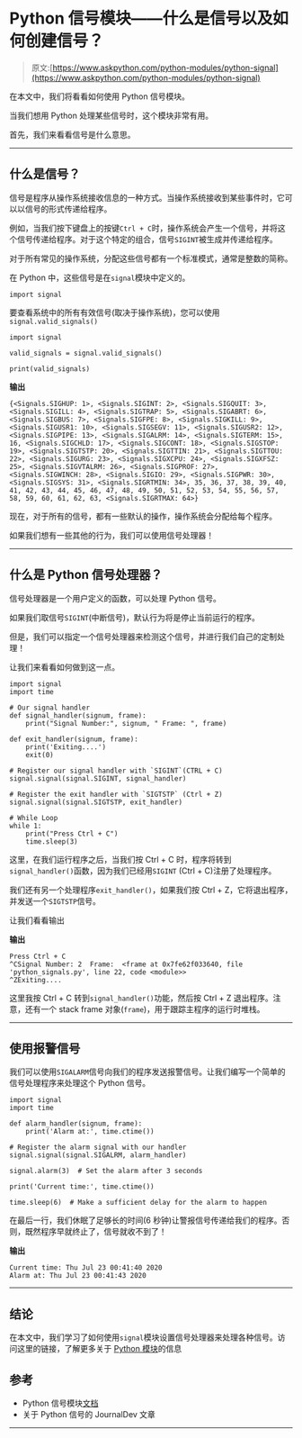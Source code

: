 # Python 信号模块——什么是信号以及如何创建信号？

> 原文:[https://www.askpython.com/python-modules/python-signal](https://www.askpython.com/python-modules/python-signal)

在本文中，我们将看看如何使用 Python 信号模块。

当我们想用 Python 处理某些信号时，这个模块非常有用。

首先，我们来看看信号是什么意思。

* * *

## 什么是信号？

信号是程序从操作系统接收信息的一种方式。当操作系统接收到某些事件时，它可以以信号的形式传递给程序。

例如，当我们按下键盘上的按键`Ctrl + C`时，操作系统会产生一个信号，并将这个信号传递给程序。对于这个特定的组合，信号`SIGINT`被生成并传递给程序。

对于所有常见的操作系统，分配这些信号都有一个标准模式，通常是整数的简称。

在 Python 中，这些信号是在`signal`模块中定义的。

```
import signal

```

要查看系统中的所有有效信号(取决于操作系统)，您可以使用`signal.valid_signals()`

```
import signal

valid_signals = signal.valid_signals()

print(valid_signals)

```

**输出**

```
{<Signals.SIGHUP: 1>, <Signals.SIGINT: 2>, <Signals.SIGQUIT: 3>, <Signals.SIGILL: 4>, <Signals.SIGTRAP: 5>, <Signals.SIGABRT: 6>, <Signals.SIGBUS: 7>, <Signals.SIGFPE: 8>, <Signals.SIGKILL: 9>, <Signals.SIGUSR1: 10>, <Signals.SIGSEGV: 11>, <Signals.SIGUSR2: 12>, <Signals.SIGPIPE: 13>, <Signals.SIGALRM: 14>, <Signals.SIGTERM: 15>, 16, <Signals.SIGCHLD: 17>, <Signals.SIGCONT: 18>, <Signals.SIGSTOP: 19>, <Signals.SIGTSTP: 20>, <Signals.SIGTTIN: 21>, <Signals.SIGTTOU: 22>, <Signals.SIGURG: 23>, <Signals.SIGXCPU: 24>, <Signals.SIGXFSZ: 25>, <Signals.SIGVTALRM: 26>, <Signals.SIGPROF: 27>, <Signals.SIGWINCH: 28>, <Signals.SIGIO: 29>, <Signals.SIGPWR: 30>, <Signals.SIGSYS: 31>, <Signals.SIGRTMIN: 34>, 35, 36, 37, 38, 39, 40, 41, 42, 43, 44, 45, 46, 47, 48, 49, 50, 51, 52, 53, 54, 55, 56, 57, 58, 59, 60, 61, 62, 63, <Signals.SIGRTMAX: 64>}

```

现在，对于所有的信号，都有一些默认的操作，操作系统会分配给每个程序。

如果我们想有一些其他的行为，我们可以使用信号处理器！

* * *

## 什么是 Python 信号处理器？

信号处理器是一个用户定义的函数，可以处理 Python 信号。

如果我们取信号`SIGINT`(中断信号)，默认行为将是停止当前运行的程序。

但是，我们可以指定一个信号处理器来检测这个信号，并进行我们自己的定制处理！

让我们来看看如何做到这一点。

```
import signal  
import time  

# Our signal handler
def signal_handler(signum, frame):  
    print("Signal Number:", signum, " Frame: ", frame)  

def exit_handler(signum, frame):
    print('Exiting....')
    exit(0)

# Register our signal handler with `SIGINT`(CTRL + C)
signal.signal(signal.SIGINT, signal_handler)

# Register the exit handler with `SIGTSTP` (Ctrl + Z)
signal.signal(signal.SIGTSTP, exit_handler)

# While Loop
while 1:  
    print("Press Ctrl + C") 
    time.sleep(3) 

```

这里，在我们运行程序之后，当我们按 Ctrl + C 时，程序将转到`signal_handler()`函数，因为我们已经用`SIGINT` (Ctrl + C)注册了处理程序。

我们还有另一个处理程序`exit_handler()`，如果我们按 Ctrl + Z，它将退出程序，并发送一个`SIGTSTP`信号。

让我们看看输出

**输出**

```
Press Ctrl + C
^CSignal Number: 2  Frame:  <frame at 0x7fe62f033640, file 'python_signals.py', line 22, code <module>>
^ZExiting....

```

这里我按 Ctrl + C 转到`signal_handler()`功能，然后按 Ctrl + Z 退出程序。注意，还有一个 stack frame 对象(`frame`)，用于跟踪主程序的运行时堆栈。

* * *

## 使用报警信号

我们可以使用`SIGALARM`信号向我们的程序发送报警信号。让我们编写一个简单的信号处理程序来处理这个 Python 信号。

```
import signal  
import time  

def alarm_handler(signum, frame):  
    print('Alarm at:', time.ctime())  

# Register the alarm signal with our handler
signal.signal(signal.SIGALRM, alarm_handler)

signal.alarm(3)  # Set the alarm after 3 seconds  

print('Current time:', time.ctime())  

time.sleep(6)  # Make a sufficient delay for the alarm to happen 

```

在最后一行，我们休眠了足够长的时间(6 秒钟)让警报信号传递给我们的程序。否则，既然程序早就终止了，信号就收不到了！

**输出**

```
Current time: Thu Jul 23 00:41:40 2020
Alarm at: Thu Jul 23 00:41:43 2020

```

* * *

## 结论

在本文中，我们学习了如何使用`signal`模块设置信号处理器来处理各种信号。访问这里的链接，了解更多关于 [Python 模块](https://www.askpython.com/python-modules)的信息

## 参考

*   Python 信号模块[文档](https://docs.python.org/3/library/signal.html)
*   关于 Python 信号的 JournalDev 文章

* * *